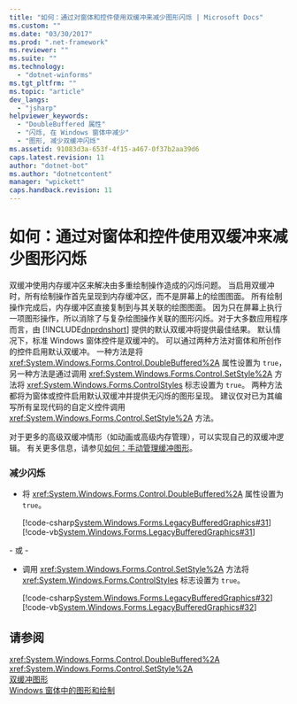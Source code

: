 ```yaml
---
title: "如何：通过对窗体和控件使用双缓冲来减少图形闪烁 | Microsoft Docs"
ms.custom: ""
ms.date: "03/30/2017"
ms.prod: ".net-framework"
ms.reviewer: ""
ms.suite: ""
ms.technology: 
  - "dotnet-winforms"
ms.tgt_pltfrm: ""
ms.topic: "article"
dev_langs: 
  - "jsharp"
helpviewer_keywords: 
  - "DoubleBuffered 属性"
  - "闪烁, 在 Windows 窗体中减少"
  - "图形, 减少双缓冲闪烁"
ms.assetid: 91083d3a-653f-4f15-a467-0f37b2aa39d6
caps.latest.revision: 11
author: "dotnet-bot"
ms.author: "dotnetcontent"
manager: "wpickett"
caps.handback.revision: 11
---
```

# 如何：通过对窗体和控件使用双缓冲来减少图形闪烁
双缓冲使用内存缓冲区来解决由多重绘制操作造成的闪烁问题。  当启用双缓冲时，所有绘制操作首先呈现到内存缓冲区，而不是屏幕上的绘图图面。  所有绘制操作完成后，内存缓冲区直接复制到与其关联的绘图图面。  因为只在屏幕上执行一项图形操作，所以消除了与复杂绘图操作关联的图形闪烁。对于大多数应用程序而言，由 [!INCLUDE[dnprdnshort](../../../../includes/dnprdnshort-md.md)] 提供的默认双缓冲将提供最佳结果。  默认情况下，标准 Windows 窗体控件是双缓冲的。  可以通过两种方法对窗体和所创作的控件启用默认双缓冲。  一种方法是将 <xref:System.Windows.Forms.Control.DoubleBuffered%2A> 属性设置为 `true`，另一种方法是通过调用 <xref:System.Windows.Forms.Control.SetStyle%2A> 方法将 <xref:System.Windows.Forms.ControlStyles> 标志设置为 `true`。  两种方法都将为窗体或控件启用默认双缓冲并提供无闪烁的图形呈现。  建议仅对已为其编写所有呈现代码的自定义控件调用 <xref:System.Windows.Forms.Control.SetStyle%2A> 方法。  
  
 对于更多的高级双缓冲情形（如动画或高级内存管理），可以实现自己的双缓冲逻辑。  有关更多信息，请参见[如何：手动管理缓冲图形](../../../../docs/framework/winforms/advanced/how-to-manually-manage-buffered-graphics.md)。  
  
### 减少闪烁  
  
-   将 <xref:System.Windows.Forms.Control.DoubleBuffered%2A> 属性设置为 `true`。  
  
     [!code-csharp[System.Windows.Forms.LegacyBufferedGraphics#31](../../../../samples/snippets/csharp/VS_Snippets_Winforms/System.Windows.Forms.LegacyBufferedGraphics/CS/Class1.cs#31)]
     [!code-vb[System.Windows.Forms.LegacyBufferedGraphics#31](../../../../samples/snippets/visualbasic/VS_Snippets_Winforms/System.Windows.Forms.LegacyBufferedGraphics/VB/Class1.vb#31)]  
  
 \- 或 \-  
  
-   调用 <xref:System.Windows.Forms.Control.SetStyle%2A> 方法将 <xref:System.Windows.Forms.ControlStyles> 标志设置为 `true`。  
  
     [!code-csharp[System.Windows.Forms.LegacyBufferedGraphics#32](../../../../samples/snippets/csharp/VS_Snippets_Winforms/System.Windows.Forms.LegacyBufferedGraphics/CS/Class1.cs#32)]
     [!code-vb[System.Windows.Forms.LegacyBufferedGraphics#32](../../../../samples/snippets/visualbasic/VS_Snippets_Winforms/System.Windows.Forms.LegacyBufferedGraphics/VB/Class1.vb#32)]  
  
## 请参阅  
 <xref:System.Windows.Forms.Control.DoubleBuffered%2A>   
 <xref:System.Windows.Forms.Control.SetStyle%2A>   
 [双缓冲图形](../../../../docs/framework/winforms/advanced/double-buffered-graphics.md)   
 [Windows 窗体中的图形和绘制](../../../../docs/framework/winforms/advanced/graphics-and-drawing-in-windows-forms.md)